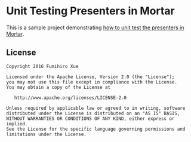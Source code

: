 Unit Testing Presenters in Mortar
=================================

This is a sample project demonstrating [how to unit test the presenters in Mortar](https://medium.com/@xfumihiro/unit-testing-presenters-in-mortar-826d2c461abf#.shkihd8iv).



License
-------

    Copyright 2016 Fumihiro Xue

    Licensed under the Apache License, Version 2.0 (the "License");
    you may not use this file except in compliance with the License.
    You may obtain a copy of the License at

       http://www.apache.org/licenses/LICENSE-2.0

    Unless required by applicable law or agreed to in writing, software
    distributed under the License is distributed on an "AS IS" BASIS,
    WITHOUT WARRANTIES OR CONDITIONS OF ANY KIND, either express or implied.
    See the License for the specific language governing permissions and
    limitations under the License.
